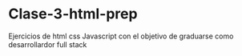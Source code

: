 # Clase-3-html-prep
Ejercicios de html css Javascript con el objetivo de graduarse como desarrollardor full stack
